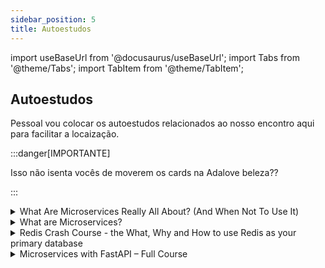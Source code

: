 ```yaml
---
sidebar_position: 5
title: Autoestudos
---
```


import useBaseUrl from '@docusaurus/useBaseUrl';
import Tabs from '@theme/Tabs';
import TabItem from '@theme/TabItem';

## Autoestudos

Pessoal vou colocar os autoestudos relacionados ao nosso encontro aqui para facilitar a locaização.

:::danger[IMPORTANTE]

Isso não isenta vocês de moverem os cards na Adalove beleza??

:::

<details> 
        <summary mdxType="summary">	What Are Microservices Really All About? (And When Not To Use It)</summary>

        - https://www.youtube.com/watch?v=lTAcCNbJ7KE
</details> 

<details> 
        <summary mdxType="summary">	What are Microservices?</summary>

        - https://www.youtube.com/watch?v=j3XufmvEMiM
</details> 

<details> 
        <summary mdxType="summary">	Redis Crash Course - the What, Why and How to use Redis as your primary database</summary>

        - https://www.youtube.com/watch?v=OqCK95AS-YE
</details> 

<details> 
        <summary mdxType="summary">	Microservices with FastAPI – Full Course</summary>

        - https://www.youtube.com/watch?v=Cy9fAvsXGZA
</details> 